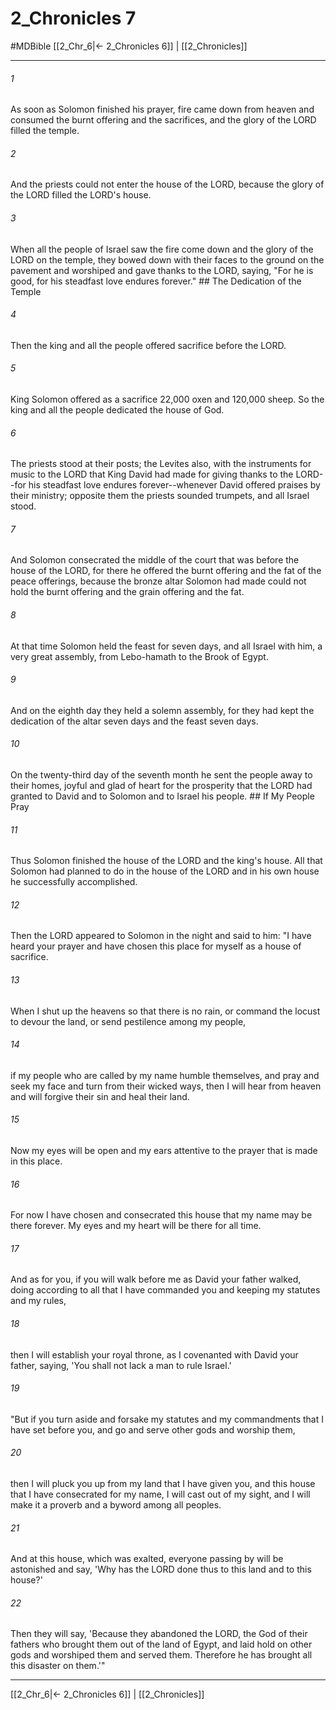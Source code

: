 # 2_Chronicles 7
#MDBible
[[2_Chr_6|← 2_Chronicles 6]] | [[2_Chronicles]]

***

###### 1 
As soon as Solomon finished his prayer, fire came down from heaven and consumed the burnt offering and the sacrifices, and the glory of the LORD filled the temple. 

###### 2 
And the priests could not enter the house of the LORD, because the glory of the LORD filled the LORD's house. 

###### 3 
When all the people of Israel saw the fire come down and the glory of the LORD on the temple, they bowed down with their faces to the ground on the pavement and worshiped and gave thanks to the LORD, saying, "For he is good, for his steadfast love endures forever." ## The Dedication of the Temple 

###### 4 
Then the king and all the people offered sacrifice before the LORD. 

###### 5 
King Solomon offered as a sacrifice 22,000 oxen and 120,000 sheep. So the king and all the people dedicated the house of God. 

###### 6 
The priests stood at their posts; the Levites also, with the instruments for music to the LORD that King David had made for giving thanks to the LORD--for his steadfast love endures forever--whenever David offered praises by their ministry; opposite them the priests sounded trumpets, and all Israel stood. 

###### 7 
And Solomon consecrated the middle of the court that was before the house of the LORD, for there he offered the burnt offering and the fat of the peace offerings, because the bronze altar Solomon had made could not hold the burnt offering and the grain offering and the fat. 

###### 8 
At that time Solomon held the feast for seven days, and all Israel with him, a very great assembly, from Lebo-hamath to the Brook of Egypt. 

###### 9 
And on the eighth day they held a solemn assembly, for they had kept the dedication of the altar seven days and the feast seven days. 

###### 10 
On the twenty-third day of the seventh month he sent the people away to their homes, joyful and glad of heart for the prosperity that the LORD had granted to David and to Solomon and to Israel his people. ## If My People Pray 

###### 11 
Thus Solomon finished the house of the LORD and the king's house. All that Solomon had planned to do in the house of the LORD and in his own house he successfully accomplished. 

###### 12 
Then the LORD appeared to Solomon in the night and said to him: "I have heard your prayer and have chosen this place for myself as a house of sacrifice. 

###### 13 
When I shut up the heavens so that there is no rain, or command the locust to devour the land, or send pestilence among my people, 

###### 14 
if my people who are called by my name humble themselves, and pray and seek my face and turn from their wicked ways, then I will hear from heaven and will forgive their sin and heal their land. 

###### 15 
Now my eyes will be open and my ears attentive to the prayer that is made in this place. 

###### 16 
For now I have chosen and consecrated this house that my name may be there forever. My eyes and my heart will be there for all time. 

###### 17 
And as for you, if you will walk before me as David your father walked, doing according to all that I have commanded you and keeping my statutes and my rules, 

###### 18 
then I will establish your royal throne, as I covenanted with David your father, saying, 'You shall not lack a man to rule Israel.' 

###### 19 
"But if you turn aside and forsake my statutes and my commandments that I have set before you, and go and serve other gods and worship them, 

###### 20 
then I will pluck you up from my land that I have given you, and this house that I have consecrated for my name, I will cast out of my sight, and I will make it a proverb and a byword among all peoples. 

###### 21 
And at this house, which was exalted, everyone passing by will be astonished and say, 'Why has the LORD done thus to this land and to this house?' 

###### 22 
Then they will say, 'Because they abandoned the LORD, the God of their fathers who brought them out of the land of Egypt, and laid hold on other gods and worshiped them and served them. Therefore he has brought all this disaster on them.'" 

***

[[2_Chr_6|← 2_Chronicles 6]] | [[2_Chronicles]]

